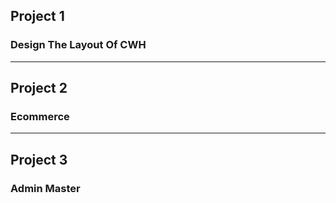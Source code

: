 <h2>Project 1</h2> <h3>Design The Layout Of CWH</h3>
<HR>
<h2>Project 2</h2> <h3>Ecommerce</h3>
<hr>
<h2>Project 3</h2> <h3>Admin Master</h3>
